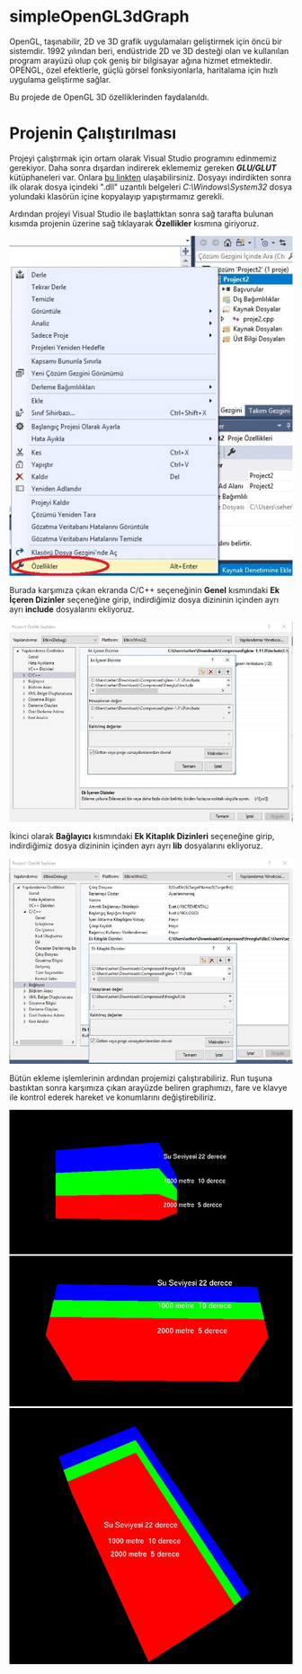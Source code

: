 # simpleOpenGL3dGraph
OpenGL, taşınabilir, 2D ve 3D grafik uygulamaları geliştirmek için öncü bir sistemdir. 1992 yılından beri, endüstride 2D ve 3D desteği olan ve kullanılan program arayüzü olup çok geniş bir bilgisayar ağına hizmet etmektedir. OPENGL, özel efektlerle, güçlü görsel fonksiyonlarla, haritalama için hızlı uygulama geliştirme sağlar.

Bu projede de OpenGL 3D özelliklerinden faydalanıldı.

# Projenin Çalıştırılması
Projeyi çalıştırmak için ortam olarak Visual Studio programını edinmemiz gerekiyor. Daha sonra dışardan indirerek eklememiz gereken <strong><i>GLU/GLUT</i></strong> kütüphaneleri var. Onlara [bu linkten](http://www.mediafire.com/file/cmlnr0pj0pyha5d/Glew_and_Glut.zip/file) ulaşabilirsiniz. Dosyayı indirdikten sonra ilk olarak dosya içindeki ".dll" uzantılı belgeleri <i>C:\Windows\System32</i> dosya yolundaki klasörün içine kopyalayıp yapıştırmamız gerekli.

Ardından projeyi Visual Studio ile başlattıktan sonra sağ tarafta bulunan kısımda projenin üzerine sağ tıklayarak <strong>Özellikler</strong> kısmına giriyoruz.

![](https://github.com/shrgrl/simpleOpenGL3dGraph/blob/master/img.jpg)

Burada karşımıza çıkan ekranda C/C++ seçeneğinin <strong>Genel</strong> kısmındaki <strong>Ek İçeren Dizinler</strong> seçeneğine girip, indirdiğimiz dosya dizininin içinden ayrı ayrı <strong>include</strong> dosyalarını ekliyoruz.

![](https://github.com/shrgrl/simpleOpenGL3dGraph/blob/master/img1.jpg)

İkinci olarak <strong>Bağlayıcı</strong> kısmındaki <strong>Ek Kitaplık Dizinleri</strong> seçeneğine girip, indirdiğimiz dosya dizininin içinden ayrı ayrı <strong>lib</strong> dosyalarını ekliyoruz.

![](https://github.com/shrgrl/simpleOpenGL3dGraph/blob/master/img2.jpg)

Bütün ekleme işlemlerinin ardından projemizi çalıştırabiliriz. Run tuşuna bastıktan sonra karşımıza çıkan arayüzde beliren graphımızı, fare ve klavye ile kontrol ederek hareket ve konumlarını değiştirebiliriz. 

![](https://github.com/shrgrl/simpleOpenGL3dGraph/blob/master/img3.jpg) 
![](https://github.com/shrgrl/simpleOpenGL3dGraph/blob/master/img4.jpg) 
![](https://github.com/shrgrl/simpleOpenGL3dGraph/blob/master/img5.jpg)
